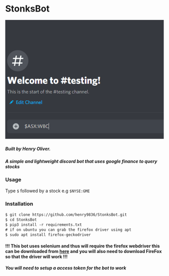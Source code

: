# StonksBot
![demo](https://raw.githubusercontent.com/henry9836/StonksBot/main/docs/gif.gif)
##### Built by Henry Oliver.
##### A simple and lightweight discord bot that uses google finance to query stocks

### Usage
Type `$` followed by a stock e.g ```$NYSE:GME```

### Installation

```
$ git clone https://github.com/henry9836/StonksBot.git 
$ cd StonksBot
$ pip3 install -r requirements.txt
# if on ubuntu you can grab the firefox driver using apt
$ sudo apt install firefox-geckodriver
```

#### !!! This bot uses selenium and thus will require the firefox webdriver this can be downloaded from [here](https://github.com/mozilla/geckodriver/release) and you will also need to download FireFox so that the driver will work !!!

##### You will need to setup a access token for the bot to work
